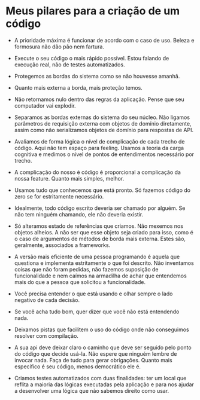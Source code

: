 # Meus pilares para a criação de um código

* A prioridade máxima é funcionar de acordo com o caso de uso. Beleza e formosura não dão pão nem fartura.

* Execute o seu código o mais rápido possível. Estou falando de execução real, não de testes automatizados.

* Protegemos as bordas do sistema como se não houvesse amanhã. 

* Quanto mais externa a borda, mais proteção temos. 

* Não retornamos nulo dentro das regras da aplicação. Pense que seu computador vai explodir.

* Separamos as bordas externas do sistema do seu núcleo. Não ligamos parâmetros de requisição externa com objetos de domínio diretamente, assim como não serializamos objetos de domínio para respostas de API.

* Avaliamos de forma lógica o nível de complicação de cada trecho de código. Aqui não tem espaço para feeling. Usamos a teoria da carga cognitiva e medimos o nível de pontos de entendimentos necessário por trecho.

* A complicação do nosso é código é proporcional a complicação da nossa feature. Quanto mais simples, melhor.

* Usamos tudo que conhecemos que está pronto. Só fazemos código do zero se for estritamente necessário. 

* Idealmente, todo código escrito deveria ser chamado por alguém. Se não tem ninguém chamando, ele não deveria existir.

* Só alteramos estado de referências que criamos. Não mexemos nos objetos alheios. A não ser que esse objeto seja criado para isso, como é o caso de argumentos de métodos de borda mais externa. Estes são, geralmente, associados a frameworks.

* A versão mais eficiente de uma pessoa programando é aquela que questiona e implementa estritamente o que foi descrito. Não inventamos coisas que não foram pedidas, não fazemos suposição de funcionalidade e nem caímos na armadilha de achar que entendemos mais do que a pessoa que solicitou a funcionalidade.

* Você precisa entender o que está usando e olhar sempre o lado negativo de cada decisão. 

* Se você acha tudo bom, quer dizer que você não está entendendo nada.

* Deixamos pistas que facilitem o uso do código onde não conseguimos resolver com compilação. 

* A sua api deve deixar claro o caminho que deve ser seguido pelo ponto do código que decide usá-la. Não espere que ninguém lembre de invocar nada. Faça de tudo para gerar obrigações. Quanto mais específico é seu código, menos democrático ele é. 

* Criamos testes automatizados com duas finalidades: ter um local que reflita a maioria das lógicas executadas pela aplicação e para nos ajudar a desenvolver uma lógica que não sabemos direito como usar. 
